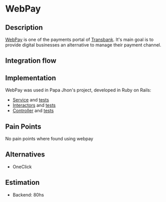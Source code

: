 #  WebPay

## Description

[WebPay](https://www.webpay.cl/) is one of the payments portal of [Transbank](https://publico.transbank.cl/). It's main goal is to provide digital businesses an alternative to manage their payment channel.

## Integration flow

## Implementation

WebPay was used in Papa Jhon's project, developed in Ruby on Rails:

- [Service](https://github.com/Wolox/pj-orders-rails/tree/development/app/services/payments/webpay) and [tests](https://github.com/Wolox/pj-orders-rails/tree/development/spec/services/payments/webpay)
- [Interactors](https://github.com/Wolox/pj-orders-rails/tree/development/app/interactors/payments) and [tests](https://github.com/Wolox/pj-orders-rails/tree/development/spec/interactors/payments)
- [Controller](https://github.com/Wolox/pj-orders-rails/blob/development/app/controllers/api/v1/payments/webpay_controller.rb) and [tests](https://github.com/Wolox/pj-orders-rails/blob/development/spec/controllers/api/v1/payments/webpay_controller_spec.rb)

## Pain Points

No pain points where found using webpay

## Alternatives

- OneClick

## Estimation

- Backend: 80hs
